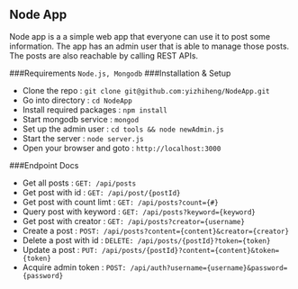 ## Node App
Node app is a a simple web app that everyone can use it to post some information. The app has an admin user that is able to manage those posts. The posts are also reachable by calling REST APIs.

###Requirements
```Node.js, Mongodb```
###Installation & Setup
- Clone the repo :  `git clone git@github.com:yizhiheng/NodeApp.git`
- Go into directory : `cd NodeApp`
- Install required packages : `npm install`
- Start mongodb service : `mongod`
- Set up the admin user : `cd tools && node newAdmin.js`
- Start the server : `node server.js`
- Open your browser and goto : `http://localhost:3000`

###Endpoint Docs
- Get all posts : `GET: /api/posts`
- Get post with id : `GET: /api/post/{postId}`
- Get post with count limt : `GET: /api/posts?count={#}`
- Query post with keyword : `GET: /api/posts?keyword={keyword}`
- Get post with creator : `GET: /api/posts?creator={username}`
- Create a post : `POST: /api/posts?content={content}&creator={creator}`
- Delete a post with id : `DELETE: /api/posts/{postId}?token={token}`
- Update a post : `PUT: /api/posts/{postId}?content={content}&token={token}`
- Acquire admin token : `POST: /api/auth?username={username}&password={password}`